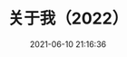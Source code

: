 ---
title: 关于我（2022）
date: 2021-06-10 21:16:36
permalink: /about/me
categories:
  - 关于
tags:
  - 关于我
---